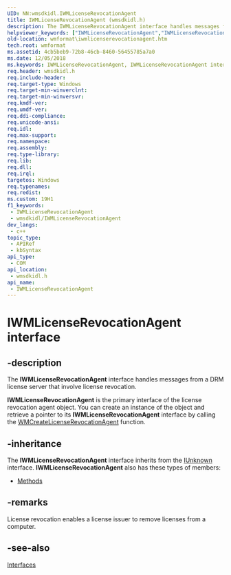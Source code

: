 ```yaml
---
UID: NN:wmsdkidl.IWMLicenseRevocationAgent
title: IWMLicenseRevocationAgent (wmsdkidl.h)
description: The IWMLicenseRevocationAgent interface handles messages from a DRM license server that involve license revocation.IWMLicenseRevocationAgent is the primary interface of the license revocation agent object.
helpviewer_keywords: ["IWMLicenseRevocationAgent","IWMLicenseRevocationAgent interface [windows Media Format]","IWMLicenseRevocationAgent interface [windows Media Format]","described","IWMLicenseRevocationAgentInterface","wmformat.iwmlicenserevocationagent","wmsdkidl/IWMLicenseRevocationAgent"]
old-location: wmformat\iwmlicenserevocationagent.htm
tech.root: wmformat
ms.assetid: 4cb5beb9-72b8-46cb-8460-56455785a7a0
ms.date: 12/05/2018
ms.keywords: IWMLicenseRevocationAgent, IWMLicenseRevocationAgent interface [windows Media Format], IWMLicenseRevocationAgent interface [windows Media Format],described, IWMLicenseRevocationAgentInterface, wmformat.iwmlicenserevocationagent, wmsdkidl/IWMLicenseRevocationAgent
req.header: wmsdkidl.h
req.include-header: 
req.target-type: Windows
req.target-min-winverclnt: 
req.target-min-winversvr: 
req.kmdf-ver: 
req.umdf-ver: 
req.ddi-compliance: 
req.unicode-ansi: 
req.idl: 
req.max-support: 
req.namespace: 
req.assembly: 
req.type-library: 
req.lib: 
req.dll: 
req.irql: 
targetos: Windows
req.typenames: 
req.redist: 
ms.custom: 19H1
f1_keywords:
 - IWMLicenseRevocationAgent
 - wmsdkidl/IWMLicenseRevocationAgent
dev_langs:
 - c++
topic_type:
 - APIRef
 - kbSyntax
api_type:
 - COM
api_location:
 - wmsdkidl.h
api_name:
 - IWMLicenseRevocationAgent
---
```


# IWMLicenseRevocationAgent interface


## -description

The <b>IWMLicenseRevocationAgent</b> interface handles messages from a DRM license server that involve license revocation.

<b>IWMLicenseRevocationAgent</b> is the primary interface of the license revocation agent object. You can create an instance of the object and retrieve a pointer to its <b>IWMLicenseRevocationAgent</b> interface by calling the <a href="/windows/desktop/api/wmsdkidl/nf-wmsdkidl-wmcreatelicenserevocationagent">WMCreateLicenseRevocationAgent</a> function.

## -inheritance

The <b>IWMLicenseRevocationAgent</b> interface inherits from the <a href="/windows/desktop/api/unknwn/nn-unknwn-iunknown">IUnknown</a> interface. <b>IWMLicenseRevocationAgent</b> also has these types of members:
<ul>
<li><a href="https://docs.microsoft.com/">Methods</a></li>
</ul>

## -remarks

License revocation enables a license issuer to remove licenses from a computer.

## -see-also

<a href="/windows/desktop/wmformat/interfaces">Interfaces</a>
